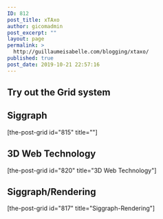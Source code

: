 ```yaml
---
ID: 812
post_title: xTAxo
author: gicomadmin
post_excerpt: ""
layout: page
permalink: >
  http://guillaumeisabelle.com/blogging/xtaxo/
published: true
post_date: 2019-10-21 22:57:16
---
```

<!-- wp:heading -->

## Try out the Grid system

<!-- /wp:heading -->

<!-- wp:heading -->

## Siggraph

<!-- /wp:heading -->

<!-- wp:shortcode --> [the-post-grid id="815" title=""] 

<!-- /wp:shortcode -->

<!-- wp:heading -->

## 3D Web Technology

<!-- /wp:heading -->

<!-- wp:shortcode --> [the-post-grid id="820" title="3D Web Technology"] 

<!-- /wp:shortcode -->

<!-- wp:heading -->

## Siggraph/Rendering

<!-- /wp:heading -->

<!-- wp:shortcode --> [the-post-grid id="817" title="Siggraph-Rendering"] 

<!-- /wp:shortcode -->

<!-- wp:tag-cloud {"showTagCounts":true} /-->

<!-- wp:tag-cloud {"taxonomy":"stctag","showTagCounts":true} /-->